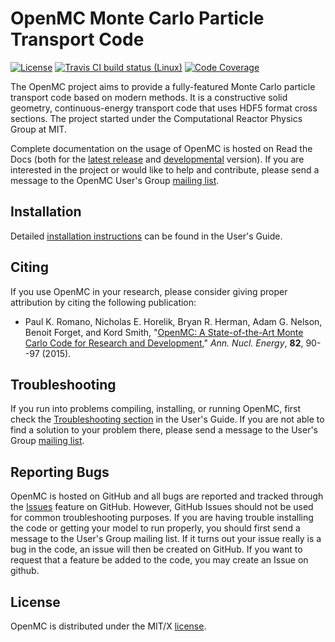 # OpenMC Monte Carlo Particle Transport Code

[![License](https://img.shields.io/github/license/mit-crpg/openmc.svg)](http://openmc.readthedocs.io/en/latest/license.html)
[![Travis CI build status (Linux)](https://travis-ci.org/mit-crpg/openmc.svg?branch=develop)](https://travis-ci.org/mit-crpg/openmc)
[![Code Coverage](https://coveralls.io/repos/github/mit-crpg/openmc/badge.svg?branch=develop)](https://coveralls.io/github/mit-crpg/openmc?branch=develop)

The OpenMC project aims to provide a fully-featured Monte Carlo particle
transport code based on modern methods. It is a constructive solid geometry,
continuous-energy transport code that uses HDF5 format cross sections. The
project started under the Computational Reactor Physics Group at MIT.

Complete documentation on the usage of OpenMC is hosted on Read the Docs (both
for the [latest release](http://openmc.readthedocs.io/en/stable/) and
[developmental](http://openmc.readthedocs.io/en/latest/) version). If you are
interested in the project or would like to help and contribute, please send a
message to the OpenMC User's Group [mailing
list](https://groups.google.com/forum/?fromgroups=#!forum/openmc-users).

## Installation

Detailed [installation
instructions](http://openmc.readthedocs.io/en/stable/usersguide/install.html)
can be found in the User's Guide.

## Citing

If you use OpenMC in your research, please consider giving proper attribution by
citing the following publication:

- Paul K. Romano, Nicholas E. Horelik, Bryan R. Herman, Adam G. Nelson, Benoit
  Forget, and Kord Smith, "[OpenMC: A State-of-the-Art Monte Carlo Code for
  Research and Development](https://doi.org/10.1016/j.anucene.2014.07.048),"
  *Ann. Nucl. Energy*, **82**, 90--97 (2015).

## Troubleshooting

If you run into problems compiling, installing, or running OpenMC, first check
the [Troubleshooting
section](http://openmc.readthedocs.io/en/stable/usersguide/troubleshoot.html) in
the User's Guide. If you are not able to find a solution to your problem there,
please send a message to the User's Group [mailing
list](https://groups.google.com/forum/?fromgroups=#!forum/openmc-users).

## Reporting Bugs

OpenMC is hosted on GitHub and all bugs are reported and tracked through the
[Issues](https://github.com/mit-crpg/openmc/issues) feature on GitHub. However,
GitHub Issues should not be used for common troubleshooting purposes. If you are
having trouble installing the code or getting your model to run properly, you
should first send a message to the User's Group mailing list. If it turns out
your issue really is a bug in the code, an issue will then be created on
GitHub. If you want to request that a feature be added to the code, you may
create an Issue on github.

## License

OpenMC is distributed under the MIT/X
[license](http://openmc.readthedocs.io/en/stable/license.html).
